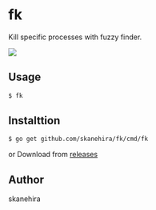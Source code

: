 # fk
Kill specific processes with fuzzy finder.

![](https://i.imgur.com/Q6ONFRz.gif)

## Usage
```sh
$ fk
```

## Instalttion
```sh
$ go get github.com/skanehira/fk/cmd/fk
```

or Download from [releases](https://github.com/skanehira/fk/releases)

## Author
skanehira
